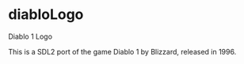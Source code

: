 diabloLogo
==========

Diablo 1 Logo

This is a SDL2 port of the game Diablo 1 by Blizzard, released in 1996.